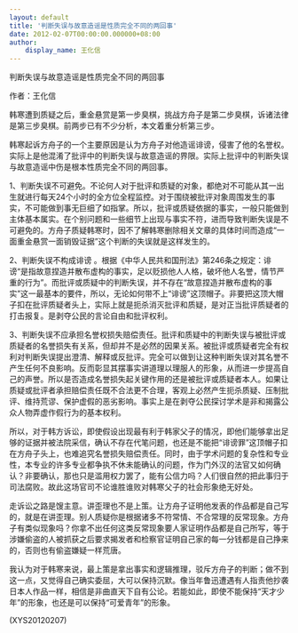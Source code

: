 ```yaml
---
layout: default
title: '判断失误与故意造谣是性质完全不同的两回事'
date: 2012-02-07T00:00:00.000000+08:00
author:
    display_name: 王化信
---
```


判断失误与故意造谣是性质完全不同的两回事

作者：王化信

韩寒遭到质疑之后，重金悬赏是第一步臭棋，挑战方舟子是第二步臭棋，诉诸法律是第三步臭棋。前两步已有不少分析，本文着重分析第三步。

韩寒起诉方舟子的一个主要原因是认为方舟子对他造谣诽谤，侵害了他的名誉权。实际上是他混淆了批评中的判断失误与故意造谣的界限。实际上批评中的判断失误与故意造谣中伤是根本性质完全不同的两回事。

1、判断失误不可避免。不论何人对于批评和质疑的对象，都绝对不可能从其一出生就进行每天24个小时的全方位全程监控。对于围绕被批评对象周围发生的事实，不可能做到事无巨细了如指掌。所以，批评或质疑依据的事实，一般只能做到主体基本属实。在个别问题和一些细节上出现与事实不符，进而导致判断失误是不可避免的。方舟子质疑韩寒时，因不了解韩寒删除相关文章的具体时间而造成“一面重金悬赏一面销毁证据”这个判断的失误就是这样发生的。

2、判断失误不构成诽谤 。根据《中华人民共和国刑法》第246条之规定：诽谤“是指故意捏造并散布虚构的事实，足以贬损他人人格，破坏他人名誉，情节严重的行为”。而批评或质疑中的判断失误，并不存在“故意捏造并散布虚构的事实”这一最基本的要件，所以，无论如何带不上“诽谤”这顶帽子。非要把这顶大帽子扣在批评质疑者头上，实际上就是扼杀消灭批评和质疑，是对正当批评质疑者的打击报复。是剥夺公民的言论自由和批评权利。

3、判断失误不应承担名誉权损失赔偿责任。批评和质疑中的判断失误与被批评或质疑者的名誉损失有关系，但却并不是必然的因果关系。被批评或质疑者完全有权利对判断失误提出澄清、解释或反批评。完全可以做到让这种判断失误对其名誉不产生任何不良影响。反而彰显其摆事实讲道理以理服人的形象，从而进一步提高自己的声誉。所以是否造成名誉损失起关键作用的还是被批评或质疑者本人。如果让质疑或批评者承担赔偿责任既不合法更不合理，客观上必然产生扼杀质疑、压制批评、维持荒谬、保护虚假的恶劣影响。事实上是在剥夺公民探讨学术是非和揭露公众人物弄虚作假行为的基本权利。

所以，对于韩方诉讼，即使假设出现最有利于韩家父子的情况，即他们能够拿出足够的证据并被法院采信，确认不存在代笔问题，也还是不能把“诽谤罪”这顶帽子扣在方舟子头上，也难追究名誉损失赔偿责任。同时，由于学术问题的复杂性和专业性，本专业的许多专业都争执不休未能确认的问题，作为门外汉的法官又如何确认？非要确认，那也只是滥用权力罢了，能有公信力吗？人们很自然的把此事归于司法腐败。故此这场官司不论谁胜谁败对韩寒父子的社会形象绝无好处。

走诉讼之路是馊主意。讲歪理也不是上策。让方舟子证明他发表的作品都是自己写的，就是在讲歪理。别人质疑你是根据诸多不符常情、不合常理的反常现象。方舟子有类似现象吗？你拿不出任何这类反常现象要人家证明作品都是自己所写，等于涉嫌偷盗的人被抓获之后要求揭发者和检察官证明自己家的每一分钱都是自己挣来的，否则也有偷盗嫌疑一样荒唐。

我认为对于韩寒来说，最上策是拿出事实和逻辑推理，驳斥方舟子的判断；做不到这一点，又觉得自己确实委屈，大可以保持沉默。像当年鲁迅遭遇有人指责他抄袭日本人作品一样，相信是非曲直天下自有公论。若能如此，即使不能保持“天才少年”的形象，也还是可以保持“可爱青年”的形象。

(XYS20120207)

